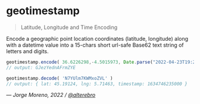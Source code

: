 # geotimestamp

> Latitude, Longitude and Time Encoding

Encode a geographic point location coordinates (latitude, longitude) along with a datetime value into a 15-chars short url-safe Base62 text string of letters and digits.

```js
geotimestamp.encode( 36.6226298,-4.5015973, Date.parse("2022-04-23T19:22:12Z") )
// output: GJezYednAFrmZYE

geotimestamp.decode( 'N7YUlm7KWMxoZVL' )
// output: { lat: 45.19124, lng: 5.71463, timestamp: 1634746235000 }
```

&mdash; *Jorge Moreno, 2022 / [@alterebro](https://twitter.com/alterebro)*
